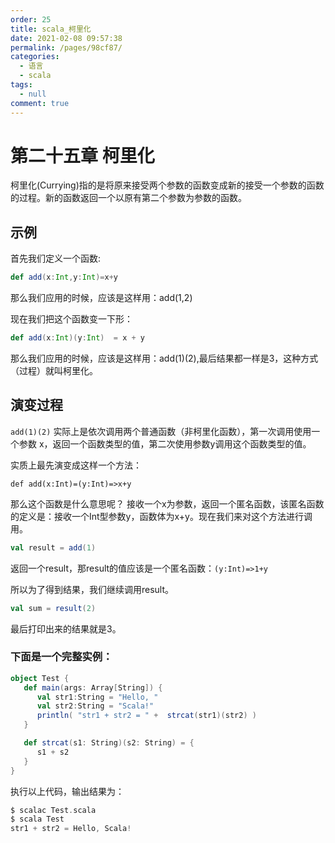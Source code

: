 ```yaml
---
order: 25
title: scala_柯里化
date: 2021-02-08 09:57:38
permalink: /pages/98cf87/
categories: 
  - 语言
  - scala
tags: 
  - null
comment: true
---
```


# 第二十五章 柯里化

柯里化(Currying)指的是将原来接受两个参数的函数变成新的接受一个参数的函数的过程。新的函数返回一个以原有第二个参数为参数的函数。

## 示例

首先我们定义一个函数:

```scala
def add(x:Int,y:Int)=x+y
```

那么我们应用的时候，应该是这样用：add(1,2)

现在我们把这个函数变一下形：

```scala
def add(x:Int)(y:Int)  = x + y
```

那么我们应用的时候，应该是这样用：add(1)(2),最后结果都一样是3，这种方式（过程）就叫柯里化。

## 演变过程

`add(1)(2)` 实际上是依次调用两个普通函数（非柯里化函数），第一次调用使用一个参数 x，返回一个函数类型的值，第二次使用参数y调用这个函数类型的值。

实质上最先演变成这样一个方法：

```
def add(x:Int)=(y:Int)=>x+y
```

那么这个函数是什么意思呢？ 接收一个x为参数，返回一个匿名函数，该匿名函数的定义是：接收一个Int型参数y，函数体为x+y。现在我们来对这个方法进行调用。

```scala
val result = add(1)
```

返回一个result，那result的值应该是一个匿名函数：`(y:Int)=>1+y`

所以为了得到结果，我们继续调用result。

```scala
val sum = result(2)
```

最后打印出来的结果就是3。

### 下面是一个完整实例：

```scala
object Test {
   def main(args: Array[String]) {
      val str1:String = "Hello, "
      val str2:String = "Scala!"
      println( "str1 + str2 = " +  strcat(str1)(str2) )
   }

   def strcat(s1: String)(s2: String) = {
      s1 + s2
   }
}
```

执行以上代码，输出结果为：

```scala
$ scalac Test.scala
$ scala Test
str1 + str2 = Hello, Scala!
```

